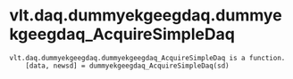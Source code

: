 # vlt.daq.dummyekgeegdaq.dummyekgeegdaq_AcquireSimpleDaq

```
vlt.daq.dummyekgeegdaq.dummyekgeegdaq_AcquireSimpleDaq is a function.
    [data, newsd] = dummyekgeegdaq_AcquireSimpleDaq(sd)

```
